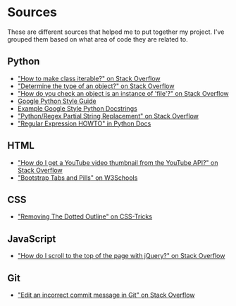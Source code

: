 Sources
=======

These are different sources that helped me to put together my project. I've grouped them based on what area of code they are related to.

Python
------
* ["How to make class iterable?" on Stack Overflow](http://stackoverflow.com/questions/19151/how-to-make-class-iterable)
* ["Determine the type of an object?" on Stack Overflow](http://stackoverflow.com/questions/2225038/determine-the-type-of-an-object)
* ["How do you check an object is an instance of 'file'?" on Stack Overflow](http://stackoverflow.com/questions/3783995/how-do-you-check-an-object-is-an-instance-of-file)
* [Google Python Style Guide](https://google.github.io/styleguide/pyguide.html)
* [Example Google Style Python Docstrings](http://sphinxcontrib-napoleon.readthedocs.org/en/latest/example_google.html)
* ["Python/Regex Partial String Replacement" on Stack Overflow](http://stackoverflow.com/questions/28551097/python-regex-partial-string-replacement)
* ["Regular Expression HOWTO" in Python Docs](https://docs.python.org/2.7/howto/regex.html)

HTML
----
* ["How do I get a YouTube video thumbnail from the YouTube API?" on Stack Overflow](http://stackoverflow.com/questions/2068344/how-do-i-get-a-youtube-video-thumbnail-from-the-youtube-api)
* ["Bootstrap Tabs and Pills" on W3Schools](http://www.w3schools.com/bootstrap/bootstrap_tabs_pills.asp)

CSS
---
* ["Removing The Dotted Outline" on CSS-Tricks](https://css-tricks.com/removing-the-dotted-outline/)

JavaScript
----------
* ["How do I scroll to the top of the page with jQuery?" on Stack Overflow](http://stackoverflow.com/questions/1144805/how-do-i-scroll-to-the-top-of-the-page-with-jquery)

Git
---
* ["Edit an incorrect commit message in Git" on Stack Overflow](http://stackoverflow.com/questions/179123/edit-an-incorrect-commit-message-in-git)

